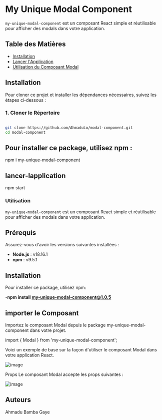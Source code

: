 # My Unique Modal Component

`my-unique-modal-component` est un composant React simple et réutilisable pour afficher des modals dans votre application.

## Table des Matières

- [Installation](#installation)
- [Lancer l'Application](#lancer-lapplication)
- [Utilisation du Composant Modal](#utilisation-du-composant-modal)


## Installation

Pour cloner ce projet et installer les dépendances nécessaires, suivez les étapes ci-dessous :

### 1. Cloner le Répertoire

```bash

git clone https://github.com/AhmaduLo/modal-component.git
cd modal-component
```
## Pour installer ce package, utilisez npm :


npm i my-unique-modal-component

## lancer-lapplication

npm start

### Utilisation
`my-unique-modal-component` est un composant React simple et réutilisable pour afficher des modals dans votre application.

## Prérequis

Assurez-vous d'avoir les versions suivantes installées :
- **Node.js** : v18.16.1
- **npm** : v9.5.1 


## Installation
Pour installer ce package, utilisez npm:

-**npm install my-unique-modal-component@1.0.5**

## importer le Composant
Importez le composant Modal depuis le package my-unique-modal-component dans votre projet.

import { Modal } from 'my-unique-modal-component';

Voici un exemple de base sur la façon d'utiliser le composant Modal dans votre application React.

![image](https://github.com/user-attachments/assets/4c59c435-0196-4508-bb22-c5107304d808)

Props
Le composant Modal accepte les props suivantes :

![image](https://github.com/user-attachments/assets/0284892e-25fe-42b3-9043-290e6d9adebb)


## Auteurs
Ahmadu Bamba Gaye 
